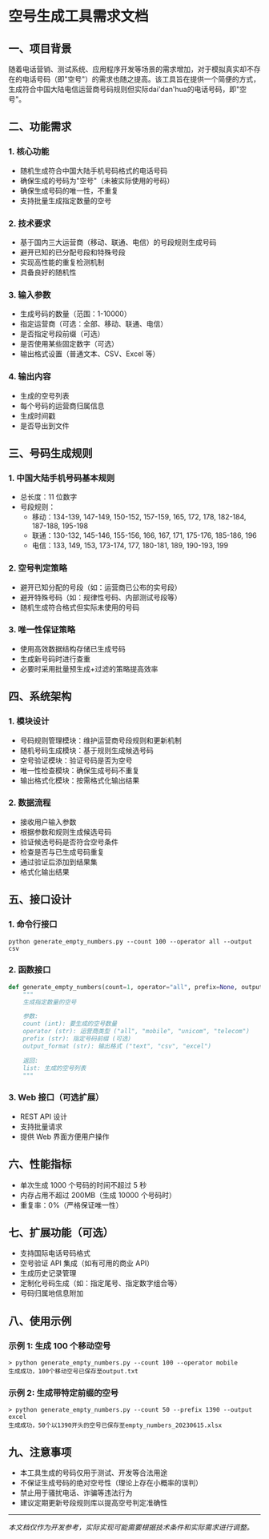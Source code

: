 # 空号生成工具需求文档

## 一、项目背景

随着电话营销、测试系统、应用程序开发等场景的需求增加，对于模拟真实却不存在的电话号码（即"空号"）的需求也随之提高。该工具旨在提供一个简便的方式，生成符合中国大陆电信运营商号码规则但实际dai'dan'hua的电话号码，即"空号"。

## 二、功能需求

### 1. 核心功能

- 随机生成符合中国大陆手机号码格式的电话号码
- 确保生成的号码为"空号"（未被实际使用的号码）
- 确保生成号码的唯一性，不重复
- 支持批量生成指定数量的空号

### 2. 技术要求

- 基于国内三大运营商（移动、联通、电信）的号段规则生成号码
- 避开已知的已分配号段和特殊号段
- 实现高性能的重复检测机制
- 具备良好的随机性

### 3. 输入参数

- 生成号码的数量（范围：1-10000）
- 指定运营商（可选：全部、移动、联通、电信）
- 是否指定号段前缀（可选）
- 是否使用某些固定数字（可选）
- 输出格式设置（普通文本、CSV、Excel 等）

### 4. 输出内容

- 生成的空号列表
- 每个号码的运营商归属信息
- 生成时间戳
- 是否导出到文件

## 三、号码生成规则

### 1. 中国大陆手机号码基本规则

- 总长度：11 位数字
- 号段规则：
  - 移动：134-139, 147-149, 150-152, 157-159, 165, 172, 178, 182-184, 187-188, 195-198
  - 联通：130-132, 145-146, 155-156, 166, 167, 171, 175-176, 185-186, 196
  - 电信：133, 149, 153, 173-174, 177, 180-181, 189, 190-193, 199

### 2. 空号判定策略

- 避开已知分配的号段（如：运营商已公布的实号段）
- 避开特殊号码（如：规律性号码、内部测试号段等）
- 随机生成符合格式但实际未使用的号码

### 3. 唯一性保证策略

- 使用高效数据结构存储已生成号码
- 生成新号码时进行查重
- 必要时采用批量预生成+过滤的策略提高效率

## 四、系统架构

### 1. 模块设计

- 号码规则管理模块：维护运营商号段规则和更新机制
- 随机号码生成模块：基于规则生成候选号码
- 空号验证模块：验证号码是否为空号
- 唯一性检查模块：确保生成号码不重复
- 输出格式化模块：按需格式化输出结果

### 2. 数据流程

- 接收用户输入参数
- 根据参数和规则生成候选号码
- 验证候选号码是否符合空号条件
- 检查是否与已生成号码重复
- 通过验证后添加到结果集
- 格式化输出结果

## 五、接口设计

### 1. 命令行接口

```
python generate_empty_numbers.py --count 100 --operator all --output csv
```

### 2. 函数接口

```python
def generate_empty_numbers(count=1, operator="all", prefix=None, output_format="text"):
    """
    生成指定数量的空号

    参数:
    count (int): 要生成的空号数量
    operator (str): 运营商类型 ("all", "mobile", "unicom", "telecom")
    prefix (str): 指定号码前缀 (可选)
    output_format (str): 输出格式 ("text", "csv", "excel")

    返回:
    list: 生成的空号列表
    """
```

### 3. Web 接口（可选扩展）

- REST API 设计
- 支持批量请求
- 提供 Web 界面方便用户操作

## 六、性能指标

- 单次生成 1000 个号码的时间不超过 5 秒
- 内存占用不超过 200MB（生成 10000 个号码时）
- 重复率：0%（严格保证唯一性）

## 七、扩展功能（可选）

- 支持国际电话号码格式
- 空号验证 API 集成（如有可用的商业 API）
- 生成历史记录管理
- 定制化号码生成（如：指定尾号、指定数字组合等）
- 号码归属地信息附加

## 八、使用示例

### 示例 1: 生成 100 个移动空号

```
> python generate_empty_numbers.py --count 100 --operator mobile
生成成功，100个移动空号已保存至output.txt
```

### 示例 2: 生成带特定前缀的空号

```
> python generate_empty_numbers.py --count 50 --prefix 1390 --output excel
生成成功，50个以1390开头的空号已保存至empty_numbers_20230615.xlsx
```

## 九、注意事项

- 本工具生成的号码仅用于测试、开发等合法用途
- 不保证生成号码的绝对空号性（理论上存在小概率的误判）
- 禁止用于骚扰电话、诈骗等违法行为
- 建议定期更新号段规则库以提高空号判定准确性

---

_本文档仅作为开发参考，实际实现可能需要根据技术条件和实际需求进行调整。_
